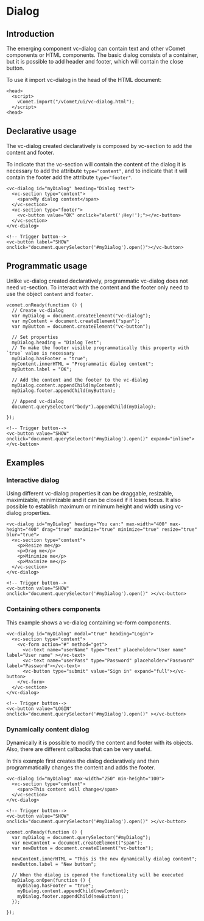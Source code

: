 # Dialog

## Introduction

The emerging component vc-dialog can contain text and other vComet components or HTML components.
The basic dialog consists of a container, but it is possible to add header and footer, which will contain the close button.

To use it import vc-dialog in the head of the HTML document:
``` [html]
<head>
  <script>
    vComet.import("/vComet/ui/vc-dialog.html");
  </script>
<head>
```

## Declarative usage

The vc-dialog created declaratively is composed by vc-section to add the content and footer.

To indicate that the vc-section will contain the content of the dialog it is necessary to add the attribute `type="content"`, and to indicate that it will contain the footer add the attribute `type="footer"`.

``` [html]
<vc-dialog id="myDialog" heading="Dialog test">
  <vc-section type="content">
    <span>My dialog content</span>
  </vc-section>
  <vc-section type="footer">
    <vc-button value="OK" onclick="alert('¡Hey!');"></vc-button>
  </vc-section>
</vc-dialog>

<!-- Trigger button-->
<vc-button label="SHOW" onclick="document.querySelector('#myDialog').open()"></vc-button>
```

## Programmatic usage

Unlike vc-dialog created declaratively, programmatic vc-dialog does not need vc-section. To interact with the content and the footer only need to use the object `content` and `footer`.

``` [javascript]
vcomet.onReady(function () {
  // Create vc-dialog
  var myDialog = document.createElement("vc-dialog");
  var myContent = document.createElement("span");
  var myButton = document.createElement("vc-button");

  // Set properties
  myDialog.heading = "Dialog Test";
  // To make the footer visible programmatically this property with `true` value is necessary
  myDialog.hasFooter = "true";
  myContent.innerHTML = "Programmatic dialog content";
  myButton.label = "OK";

  // Add the content and the footer to the vc-dialog
  myDialog.content.appendChild(myContent);
  myDialog.footer.appendChild(myButton);

  // Append vc-dialog
  document.querySelector("body").appendChild(myDialog);

});
```

``` [html]
<!-- Trigger button-->
<vc-button value="SHOW" onclick="document.querySelector('#myDialog').open()" expand="inline"></vc-button>
``` 

## Examples

### Interactive dialog
Using different vc-dialog properties it can be draggable, resizable, maximizable, minimizable and it can be closed if it loses focus.
It also possible to establish maximum or minimum height and width using vc-dialog properties.

``` [html]
<vc-dialog id="myDialog" heading="You can:" max-width="400" max-height="400" drag="true" maximize="true" minimize="true" resize="true" blur="true">
  <vc-section type="content">
    <p>Resize me</p>
    <p>Drag me</p>
    <p>Minimize me</p>
    <p>Maximize me</p>
  </vc-section>
</vc-dialog>

<!-- Trigger button-->
<vc-button value="SHOW" onclick="document.querySelector('#myDialog').open()" ></vc-button>
```

### Containing others components
This example shows a vc-dialog containing vc-form components. 

``` [html]
<vc-dialog id="myDialog" modal="true" heading="Login">
  <vc-section type="content">
    <vc-form action="#" method="get">
      <vc-text name="userName" type="text" placeholder="User name" label="User name" ></vc-text>
      <vc-text name="userPass" type="Password" placeholder="Password" label="Password"></vc-text>
      <vc-button type="submit" value="Sign in" expand="full"></vc-button>
    </vc-form>
  </vc-section>
</vc-dialog>

<!-- Trigger button-->
<vc-button value="LOGIN" onclick="document.querySelector('#myDialog').open()" ></vc-button>
```


### Dynamically content dialog
Dynamically it is possible to modify the content and footer with its objects. Also, there are different callbacks that can be very useful. 

In this example first creates the dialog declaratively and then programmatically changes the content and adds the footer.
``` [html]
<vc-dialog id="myDialog" max-width="250" min-height="100">
  <vc-section type="content">
    <span>This content will change</span>
  </vc-section>
</vc-dialog>

<!-- Trigger button-->
<vc-button value="SHOW" onclick="document.querySelector('#myDialog').open()" ></vc-button>
```

``` [javascript]
vcomet.onReady(function () {
  var myDialog = document.querySelector("#myDialog");
  var newContent = document.createElement("span");
  var newButton = document.createElement("vc-button");

  newContent.innerHTML = "This is the new dynamically dialog content";
  newButton.label = "New button";

  // When the dialog is opened the functionality will be executed
  myDialog.onOpen(function () {
    myDialog.hasFooter = "true";
    myDialog.content.appendChild(newContent);
    myDialog.footer.appendChild(newButton);
  });

});
```
